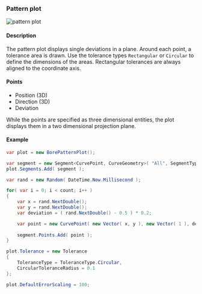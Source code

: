[preview]: gfx/Pattern.png "Pattern plot"
<br/>
### Pattern plot

![pattern plot][preview]

#### Description

The pattern plot displays single deviations in a plane. Around each point, a tolerance area is drawn. Use the tolerance types `Rectangular` or `Circular` to define the dimensions of the areas. Rectangular tolerances are always aligned to the coordinate axis.

#### Points

* Position (3D)
* Direction (3D)
* Deviation

While the points are specified as three dimensional entities, the plot displays them in a two dimensional projection plane.

#### Example

```csharp
var plot = new BorePatternPlot();

var segment = new Segment<CurvePoint, CurveGeometry>( "All", SegmentTypes.None );
plot.Segments.Add( segment );

var rand = new Random( DateTime.Now.Millisecond );

for( var i = 0; i < count; i++ )
{
	var x = rand.NextDouble();
	var y = rand.NextDouble();
	var deviation = ( rand.NextDouble() - 0.5 ) * 0.2;

	var point = new CurvePoint( new Vector( x, y ), new Vector( 1 ), deviation );
	
	segment.Points.Add( point );
}

plot.Tolerance = new Tolerance
{
	ToleranceType = ToleranceType.Circular,
	CircularToleranceRadius = 0.1
};

plot.DefaultErrorScaling = 100;
```
<br/>
<br/>
